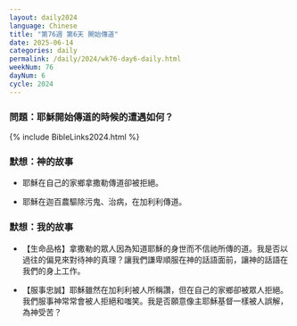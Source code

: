```yaml
---
layout: daily2024
language: Chinese
title: "第76週 第6天 開始傳道"
date: 2025-06-14
categories: daily
permalink: /daily/2024/wk76-day6-daily.html
weekNum: 76
dayNum: 6
cycle: 2024
---
```


### 問題：耶穌開始傳道的時候的遭遇如何？

{% include BibleLinks2024.html %}

### 默想：神的故事 
+ 耶穌在自己的家鄉拿撒勒傳道卻被拒絕。

+ 耶穌在迦百農驅除污鬼、治病，在加利利傳道。

### 默想：我的故事
+ 【生命品格】拿撒勒的眾人因為知道耶穌的身世而不信祂所傳的道。我是否以過往的偏見來對待神的真理？讓我們謙卑順服在神的話語面前，讓神的話語在我們的身上工作。

+ 【服事忠誠】耶穌雖然在加利利被人所稱讚，但在自己的家鄉卻被眾人拒絕。我們服事神常常會被人拒絕和嗤笑。我是否願意像主耶穌基督一樣被人誤解，為神受苦？
